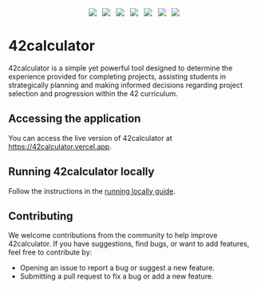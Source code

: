 <div align="center">
  <img src=https://img.shields.io/badge/typescript-%23007ACC.svg?logo=typescript&logoColor=white>
  &nbsp;
  <img src=https://img.shields.io/badge/Next-black?logo=next.js&logoColor=white>
  &nbsp;
  <img src=https://img.shields.io/badge/vercel-%23000000.svg?logo=vercel&logoColor=white>
  &nbsp;
  <img src=https://img.shields.io/badge/github%20actions-%232671E5.svg?logo=githubactions&logoColor=white>
  &nbsp;
  <img src=https://github.com/lucas-ht/42calculator/actions/workflows/eslint.yaml/badge.svg?branch=main>
  &nbsp;
  <img src=https://github.com/lucas-ht/42calculator/actions/workflows/prettier.yaml/badge.svg?branch=main>
  &nbsp;
  <img src=https://github.com/lucas-ht/42calculator/actions/workflows/spellcheck.yaml/badge.svg?branch=main>
</div>


# 42calculator

42calculator is a simple yet powerful tool designed to determine the experience provided for completing projects,
assisting students in strategically planning and making informed decisions regarding project selection and progression within the 42 curriculum.


## Accessing the application

You can access the live version of 42calculator at https://42calculator.vercel.app.


## Running 42calculator locally

Follow the instructions in the [running locally guide](https://github.com/lucas-ht/42calculator/blob/main/docs/running.md).


## Contributing

We welcome contributions from the community to help improve 42calculator. If you have suggestions, find bugs, or want to add features, feel free to contribute by:

- Opening an issue to report a bug or suggest a new feature.
- Submitting a pull request to fix a bug or add a new feature.

